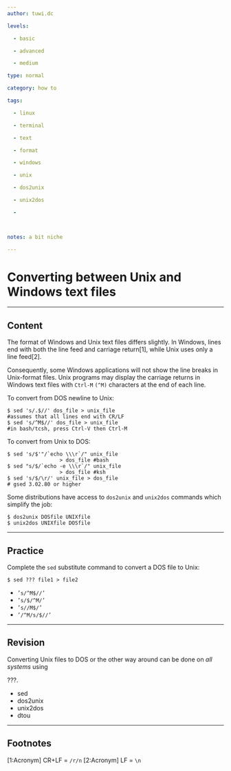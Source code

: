 ```yaml
---
author: tuwi.dc

levels:

  - basic

  - advanced

  - medium

type: normal

category: how to

tags:

  - linux

  - terminal

  - text

  - format

  - windows

  - unix

  - dos2unix

  - unix2dos

  - 



notes: a bit niche

---
```


# Converting between Unix and Windows text files

---
## Content

The format of Windows and Unix text files differs slightly. In Windows, lines end with both the line feed and carriage return[1], while Unix uses only a line feed[2]. 

Consequently, some Windows applications will not show the line breaks in Unix-format files. Unix programs may display the carriage returns in Windows text files with `Ctrl-M` `(^M)` characters at the end of each line. 


To convert from DOS newline to Unix:
```
$ sed 's/.$//' dos_file > unix_file
#assumes that all lines end with CR/LF
$ sed 's/^M$//' dos_file > unix_file
#in bash/tcsh, press Ctrl-V then Ctrl-M
```

To convert from Unix to DOS:
```
$ sed 's/$'"/`echo \\\r`/" unix_file
                 > dos_file #bash
$ sed "s/$/`echo -e \\\r`/" unix_file
                 > dos_file #ksh
$ sed 's/$/\r/' unix_file > dos_file
# gsed 3.02.80 or higher
```
Some distributions have access to `dos2unix` and `unix2dos` commands which simplify the job:
```
$ dos2unix DOSfile UNIXfile
$ unix2dos UNIXfile DOSfile
```

---
## Practice

Complete the `sed` substitute command to convert a DOS file to Unix:
```
$ sed ??? file1 > file2
```

* `’s/^M$//’`
* `’s/$/^M/’`
* `’s//M$/’`
* `’/^M/s/$//’`

---
## Revision

Converting Unix files to DOS or the other way around can be done on *all systems* using 

???.


* sed
* dos2unix
* unix2dos
* dtou

---
## Footnotes
[1:Acronym]
CR+LF = `/r/n`
[2:Acronym]
LF = `\n`
